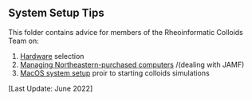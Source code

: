 ## System Setup Tips

This folder contains advice for members of the Rheoinformatic Colloids Team on: 
1. [Hardware] selection
2. [Managing Northeastern-purchased computers] /(dealing with JAMF)
3. [MacOS system setup] proir to starting colloids simulations

[Last Update: June 2022]

[Hardware]: ../System-Setup/00-Hardware.md
[Managing Northeastern-purchased computers]: ../System-Setup/01-Jamf.md
[MacOS system setup]: ../System-Setup/02-macOS-Setup.md
